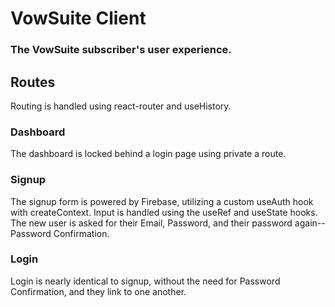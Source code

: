 # VowSuite Client

### The VowSuite subscriber's user experience.

## Routes

Routing is handled using react-router and useHistory.

### Dashboard

The dashboard is locked behind a login page using private a route.

### Signup

The signup form is powered by Firebase, utilizing a custom useAuth hook with createContext. Input is handled using the useRef and useState hooks. The new user is asked for their Email, Password, and their password again--Password Confirmation.

### Login

Login is nearly identical to signup, without the need for Password Confirmation, and they link to one another.
